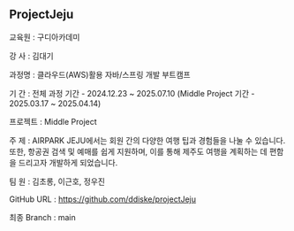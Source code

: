 ## ProjectJeju

교육원   : 구디아카데미

강  사   : 김대기

과정명   : 클라우드(AWS)활용 자바/스프링 개발 부트캠프

기  간   : 전체 과정 기간 - 2024.12.23 ~ 2025.07.10 (Middle Project 기간 - 2025.03.17 ~ 2025.04.14)

프로젝트 : Middle Project

주  제   : AIRPARK JEJU에서는 회원 간의 다양한 여행 팁과 경험들을 나눌 수 있습니다. 또한, 항공권 검색 및 예매를 쉽게 지원하며, 이를 통해 제주도 여행을 계획하는 데 편함을 드리고자 개발하게 되었습니다.

팀  원   : 김초롱, 이근호, 정우진

GitHub URL  : https://github.com/ddiske/projectJeju

최종 Branch : main
